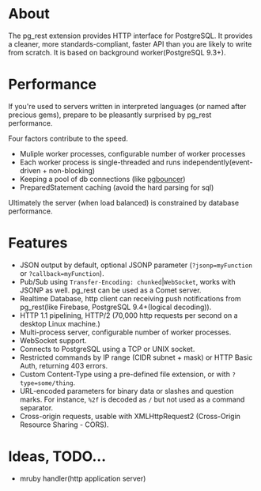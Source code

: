 # About

The pg_rest extension provides HTTP interface for PostgreSQL. It provides
a cleaner, more standards-compliant, faster API than you are likely to 
write from scratch. It is based on background worker(PostgreSQL 9.3+).

# Performance

If you're used to servers written in interpreted languages (or named
after precious gems), prepare to be pleasantly surprised by pg_rest 
performance.

Four factors contribute to the speed.

* Muliple worker processes, configurable number of worker processes 
* Each worker process is single-threaded and runs independently(event-driven + non-blocking)
* Keeping a pool of db connections (like [pgbouncer](https://github.com/bouncer/bouncer))
* PreparedStatement caching (avoid the hard parsing for sql)

Ultimately the server (when load balanced) is constrained by database
performance. 

# Features
* JSON output by default, optional JSONP parameter (`?jsonp=myFunction` or `?callback=myFunction`).
* Pub/Sub using `Transfer-Encoding: chunked`|`WebSocket`, works with JSONP as well. pg_rest can be used as a Comet server.
* Realtime Database, http client can receiving push notifications from pg_rest(like Firebase, PostgreSQL 9.4+(logical decoding)).
* HTTP 1.1 pipelining, HTTP/2 (70,000 http requests per second on a desktop Linux machine.)
* Multi-process server, configurable number of worker processes.
* WebSocket support.
* Connects to PostgreSQL using a TCP or UNIX socket.
* Restricted commands by IP range (CIDR subnet + mask) or HTTP Basic Auth, returning 403 errors.
* Custom Content-Type using a pre-defined file extension, or with `?type=some/thing`.
* URL-encoded parameters for binary data or slashes and question marks. For instance, `%2f` is decoded as `/` but not used as a command separator.
* Cross-origin requests, usable with XMLHttpRequest2 (Cross-Origin Resource Sharing - CORS).

# Ideas, TODO...
* mruby handler(http application server)
